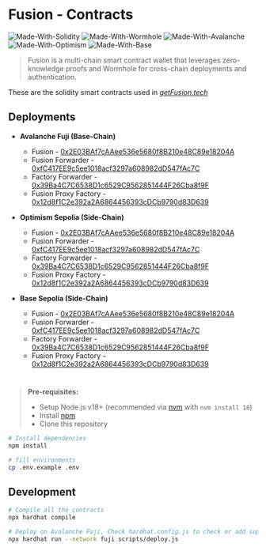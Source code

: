 # Fusion - Contracts

![Made-With-Solidity](https://img.shields.io/badge/MADE%20WITH-SOLIDITY-000000.svg?colorA=222222&style=for-the-badge&logoWidth=14&logo=solidity)
![Made-With-Wormhole](https://img.shields.io/badge/MADE%20WITH-wormhole-ffffff.svg?colorA=222222&style=for-the-badge&logoWidth=14)
![Made-With-Avalanche](https://img.shields.io/badge/Deployed%20on-Avalanche-ff0000.svg?colorA=222222&style=for-the-badge&logoWidth=14)
![Made-With-Optimism](https://img.shields.io/badge/Deployed%20on-Optimism-ff0000.svg?colorA=222222&style=for-the-badge&logoWidth=14)
![Made-With-Base](https://img.shields.io/badge/Deployed%20on-Base-0000ff.svg?colorA=222222&style=for-the-badge&logoWidth=14)

> Fusion is a multi-chain smart contract wallet that leverages zero-knowledge proofs and Wormhole for cross-chain deployments and authentication.

These are the solidity smart contracts used in _[getFusion.tech](https://getFusion.tech/)_

## Deployments

- **Avalanche Fuji (Base-Chain)**

  - Fusion - [0x2E03BAf7cAAee536e5680f8B210e48C89e18204A](https://testnet.routescan.io/address/0x2E03BAf7cAAee536e5680f8B210e48C89e18204A)
  - Fusion Forwarder - [0xfC417EE9c5ee1018acf3297a608982dD547fAc7C](https://testnet.routescan.io/address/0xfC417EE9c5ee1018acf3297a608982dD547fAc7C)
  - Factory Forwarder - [0x39Ba4C7C6538D1c6529C9562851444F26Cba8f9F](https://testnet.routescan.io/address/0x39Ba4C7C6538D1c6529C9562851444F26Cba8f9F)
  - Fusion Proxy Factory - [0x12d8f1C2e392a2A6864456393cDCb9790d83D639](https://testnet.routescan.io/address/0x12d8f1C2e392a2A6864456393cDCb9790d83D639)

- **Optimism Sepolia (Side-Chain)**

  - Fusion - [0x2E03BAf7cAAee536e5680f8B210e48C89e18204A](https://testnet.routescan.io/address/0x2E03BAf7cAAee536e5680f8B210e48C89e18204A)
  - Fusion Forwarder - [0xfC417EE9c5ee1018acf3297a608982dD547fAc7C](https://testnet.routescan.io/address/0xfC417EE9c5ee1018acf3297a608982dD547fAc7C)
  - Factory Forwarder - [0x39Ba4C7C6538D1c6529C9562851444F26Cba8f9F](https://testnet.routescan.io/address/0x39Ba4C7C6538D1c6529C9562851444F26Cba8f9F)
  - Fusion Proxy Factory - [0x12d8f1C2e392a2A6864456393cDCb9790d83D639](https://testnet.routescan.io/address/0x12d8f1C2e392a2A6864456393cDCb9790d83D639)

- **Base Sepolia (Side-Chain)**
  - Fusion - [0x2E03BAf7cAAee536e5680f8B210e48C89e18204A](https://testnet.routescan.io/address/0x2E03BAf7cAAee536e5680f8B210e48C89e18204A)
  - Fusion Forwarder - [0xfC417EE9c5ee1018acf3297a608982dD547fAc7C](https://testnet.routescan.io/address/0xfC417EE9c5ee1018acf3297a608982dD547fAc7C)
  - Factory Forwarder - [0x39Ba4C7C6538D1c6529C9562851444F26Cba8f9F](https://testnet.routescan.io/address/0x39Ba4C7C6538D1c6529C9562851444F26Cba8f9F)
  - Fusion Proxy Factory - [0x12d8f1C2e392a2A6864456393cDCb9790d83D639](https://testnet.routescan.io/address/0x12d8f1C2e392a2A6864456393cDCb9790d83D639)

#

> **Pre-requisites:**
>
> - Setup Node.js v18+ (recommended via [nvm](https://github.com/nvm-sh/nvm) with `nvm install 18`)
> - Install [npm](https://docs.npmjs.com/downloading-and-installing-node-js-and-npm)
> - Clone this repository

```bash
# Install dependencies
npm install

# fill environments
cp .env.example .env
```

## Development

```bash
# Compile all the contracts
npx hardhat compile

# Deploy on Avalanche Fuji, Check hardhat.config.js to check or add supported chains
npx hardhat run --network fuji scripts/deploy.js
```
